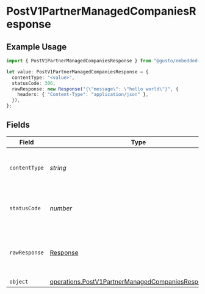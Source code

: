 # PostV1PartnerManagedCompaniesResponse

## Example Usage

```typescript
import { PostV1PartnerManagedCompaniesResponse } from "@gusto/embedded-api/models/operations/postv1partnermanagedcompanies.js";

let value: PostV1PartnerManagedCompaniesResponse = {
  contentType: "<value>",
  statusCode: 306,
  rawResponse: new Response("{\"message\": \"hello world\"}", {
    headers: { "Content-Type": "application/json" },
  }),
};
```

## Fields

| Field                                                                                                                        | Type                                                                                                                         | Required                                                                                                                     | Description                                                                                                                  |
| ---------------------------------------------------------------------------------------------------------------------------- | ---------------------------------------------------------------------------------------------------------------------------- | ---------------------------------------------------------------------------------------------------------------------------- | ---------------------------------------------------------------------------------------------------------------------------- |
| `contentType`                                                                                                                | *string*                                                                                                                     | :heavy_check_mark:                                                                                                           | HTTP response content type for this operation                                                                                |
| `statusCode`                                                                                                                 | *number*                                                                                                                     | :heavy_check_mark:                                                                                                           | HTTP response status code for this operation                                                                                 |
| `rawResponse`                                                                                                                | [Response](https://developer.mozilla.org/en-US/docs/Web/API/Response)                                                        | :heavy_check_mark:                                                                                                           | Raw HTTP response; suitable for custom response parsing                                                                      |
| `object`                                                                                                                     | [operations.PostV1PartnerManagedCompaniesResponseBody](../../models/operations/postv1partnermanagedcompaniesresponsebody.md) | :heavy_minus_sign:                                                                                                           | OK                                                                                                                           |